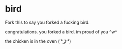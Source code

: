# bird
Fork this to say you forked a fucking bird.


congratulations. you forked a bird. im proud of you ^w^

the chicken is in the oven ( ͡° ͜ʖ ͡°)
